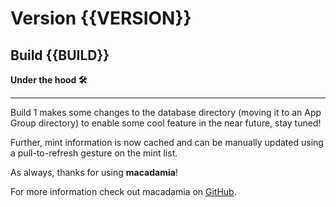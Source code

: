 # Version {{VERSION}}
## Build {{BUILD}}

**Under the hood 🛠️**

----

Build 1 makes some changes to the database directory (moving it to an App Group directory) to enable some cool feature in the near future, stay tuned!

Further, mint information is now cached and can be manually updated using a pull-to-refresh gesture on the mint list. 


As always, thanks for using **macadamia**!

For more information check out macadamia on [GitHub](https://github.com/zeugmaster/macadamia).
